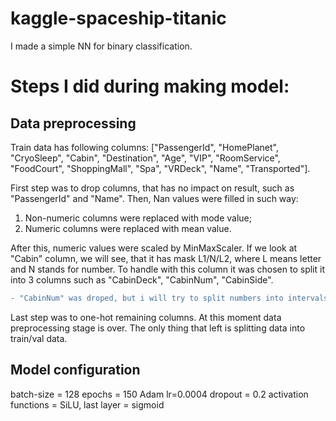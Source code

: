 # kaggle-spaceship-titanic
I made a simple NN for binary classification.

# Steps I did during making model:

## Data preprocessing

Train data has following columns: ["PassengerId", "HomePlanet", "CryoSleep", "Cabin", "Destination", "Age", "VIP", "RoomService", "FoodCourt", "ShoppingMall", "Spa", "VRDeck", "Name", "Transported"].

First step was to drop columns, that has no impact on result, such as "PassengerId" and "Name". Then, Nan values were filled in such way:
1) Non-numeric columns were replaced with mode value;
2) Numeric columns were replaced with mean value.

After this, numeric values were scaled by MinMaxScaler. If we look at "Cabin" column, we will see, that it has mask L1/N/L2, where L means letter and N stands for number. To handle with this column it was chosen to split it into 3 columns such as "CabinDeck", "CabinNum", "CabinSide".

```diff
- "CabinNum" was droped, but i will try to split numbers into intervals and one-hot them later.
```
Last step was to one-hot remaining columns. At this moment data preprocessing stage is over. The only thing that left is splitting data into train/val data.

## Model configuration

batch-size = 128
epochs = 150
Adam lr=0.0004
dropout = 0.2
activation functions = SiLU, last layer = sigmoid

